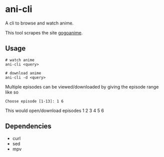 # ani-cli

A cli to browse and watch anime.

This tool scrapes the site [gogoanime](https://gogoanime.vc).


## Usage

	# watch anime
	ani-cli <query>

	# download anime
	ani-cli -d <query>

Multiple episodes can be viewed/downloaded by giving the episode range like so

	Choose episode [1-13]: 1 6

This would open/download episodes 1 2 3 4 5 6

## Dependencies

* curl
* sed
* mpv
